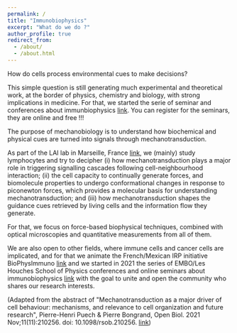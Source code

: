 ```yaml
---
permalink: /
title: "Immunobiophysics"
excerpt: "What do we do ?"
author_profile: true
redirect_from: 
  - /about/
  - /about.html
---
```



How do cells process environmental cues to make decisions? 

This simple question is still generating much experimental and theoretical work, at the border of physics, chemistry and biology, with strong implications in medicine. For that, we started the serie of seminar and conferences about immunbiophysics [link](https://immunobiophysics.org/). You can register for the seminars, they are online and free !!!

The purpose of mechanobiology is to understand how biochemical and physical cues are turned into signals through mechanotransduction. 

As part of the LAI lab in Marseille, France [link](https://labadhesioninflammation.org/), we (mainly) study lymphocytes and try to decipher (i) how mechanotransduction plays a major role in triggering signalling cascades following cell-neighbourhood interaction; (ii) the cell capacity to continually generate forces, and biomolecule properties to undergo conformational changes in response to piconewton forces, which provides a molecular basis for understanding mechanotransduction; and (iii) how mechanotransduction shapes the guidance cues retrieved by living cells and the information flow they generate. 

For that, we focus on force-based biophysical techniques, combined with optical microscopies and quantitative measurements from all of them.

We are also open to other fields, where immune cells and cancer cells are implicated, and for that we animate the French/Mexican IRP initiative BioPhysImmuno [link](https://biophysimmuno.wordpress.com/) and we started in 2021 the series of EMBO/Les Houches School of Physics conferences and online seminars about immunobiophysics [link](https://immunobiophysics.org/) with the goal to unite and open the community who shares our research interests.

(Adapted from the abstract of "Mechanotransduction as a major driver of cell behaviour: mechanisms, and relevance to cell organization and future research", Pierre-Henri Puech  & Pierre Bongrand, Open Biol. 2021 Nov;11(11):210256. doi: 10.1098/rsob.210256. [link](https://pubmed.ncbi.nlm.nih.gov/34753321/))
